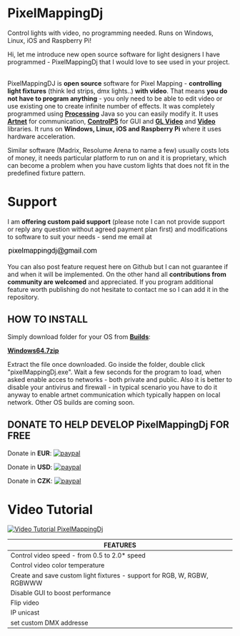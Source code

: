 # PixelMappingDj
Control lights with video, no programming needed. Runs on Windows, Linux, iOS and Raspberry Pi!

Hi,
let me introduce new open source software for light designers I have programmed - PixelMappingDj that I would love to see used in your project.  

PixelMappingDJ is **open source** software for Pixel Mapping - **controlling light fixtures** (think led strips, dmx lights..) **with video**. That means **you do not have to program anything** - you only need to be able to edit video or use existing one to create infinite number of effects. It was completely programmed using [**Processing**](https://processing.org/ "Processing") Java so you can easily modify it. It uses [**Artnet**](https://github.com/cansik/artnet4j "Artnet") for communication, [**ControlP5**](http://www.sojamo.de/libraries/controlP5/ "ControlP5") for GUI and [**GL Video**](https://github.com/gohai/processing-glvideo "GLVideo") and [**Video**](http://processing.org/reference/libraries/video/index.html "Video") libraries. It runs on **Windows, Linux, iOS and Raspberry Pi** where it uses hardware acceleration.

Similar software (Madrix, Resolume Arena to name a few) usually costs lots of money, it needs particular platform to run on and it is proprietary, which can become a problem when you have custom lights that does not fit in the predefined fixture pattern. 

# Support
I am **offering custom paid support** (please note I can not provide support or reply any question without agreed payment plan first) and modifications to software to suit your needs - send me email at

[![contact](linkme.gif)](http://trackmeifyoucan.com/index_v3.html "email")

You can also post feature request here on Github but I can not guarantee if and when it will be implemented. On the other hand all **contributions from community are welcomed** and appreciated. If you program additional feature worth publishing do not hesitate to contact me so I can add it in the repository. 

## HOW TO INSTALL
Simply download folder for your OS from [**Builds**](https://github.com/trackme518/PixelMappingDj/tree/master/BUILDS "builds"):

[**Windows64.7zip**](https://github.com/trackme518/PixelMappingDj/raw/master/BUILDS/application.windows64.7z "WindowsBuild_v23")

Extract the file once downloaded. Go inside the folder, double click "pixelMappingDj.exe". Wait a few seconds for the program to load, when asked enable acces to networks - both private and public. Also it is better to disable your antivirus and firewall - in typical scenario you have to do it anyway to enable artnet communication which typically happen on local network. Other OS builds are coming soon.

## DONATE TO HELP DEVELOP PixelMappingDj FOR FREE

Donate in **EUR**: [![paypal](https://www.paypalobjects.com/en_US/i/btn/btn_donateCC_LG.gif)](https://www.paypal.com/cgi-bin/webscr?cmd=_s-xclick&hosted_button_id=AT9XKRYMPZUHL&source=url)

Donate in **USD**: [![paypal](https://www.paypalobjects.com/en_US/i/btn/btn_donateCC_LG.gif)](https://www.paypal.com/cgi-bin/webscr?cmd=_s-xclick&hosted_button_id=FBAYTNL2Z64QE&source=url)

Donate in **CZK**: [![paypal](https://www.paypalobjects.com/en_US/i/btn/btn_donateCC_LG.gif)](https://www.paypal.com/cgi-bin/webscr?cmd=_s-xclick&hosted_button_id=A4G7WAQR86QEQ&source=url)

# Video Tutorial
[![Video Tutorial PixelMappingDj](https://raw.githubusercontent.com/trackme518/PixelMappingDj/master/screenshot_v23.jpg)](http://www.youtube.com/watch?v=nLBP96LepWE)




FEATURES |
------------ |
Control video speed - from 0.5 to 2.0* speed |
Control video color temperature | 
Create and save custom light fixtures - support for RGB, W, RGBW, RGBWWW | 
Disable GUI to boost performance | 
Flip video | 
IP unicast | 
set custom DMX addresse | 


